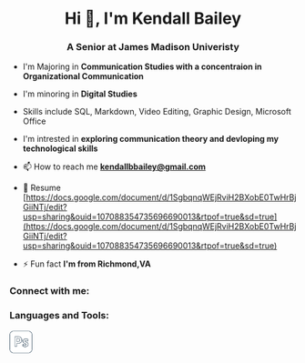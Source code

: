 <h1 align="center">Hi 👋, I'm Kendall Bailey</h1>
<h3 align="center">A Senior at James Madison Univeristy</h3>

- I'm Majoring in **Communication Studies with a concentraion in Organizational Communication**

- I'm minoring in **Digital Studies**

- Skills include SQL, Markdown, Video Editing, Graphic Design, Microsoft Office

- I'm intrested in **exploring communication theory and devloping my technological skills**

- 📫 How to reach me **kendallbbailey@gmail.com**

- 📄 Resume [https://docs.google.com/document/d/1SgbqnqWEjRviH2BXobE0TwHrBjGiiNTj/edit?usp=sharing&ouid=107088354735696690013&rtpof=true&sd=true](https://docs.google.com/document/d/1SgbqnqWEjRviH2BXobE0TwHrBjGiiNTj/edit?usp=sharing&ouid=107088354735696690013&rtpof=true&sd=true)

- ⚡ Fun fact **I'm from Richmond,VA**

<h3 align="left">Connect with me:</h3>
<p align="left">
</p>

<h3 align="left">Languages and Tools:</h3>
<p align="left"> <a href="https://www.photoshop.com/en" target="_blank" rel="noreferrer"> <img src="https://raw.githubusercontent.com/devicons/devicon/master/icons/photoshop/photoshop-line.svg" alt="photoshop" width="40" height="40"/> </a> </p>
